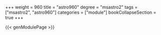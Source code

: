 +++
weight = 960
title = "astro960"
degree = "msastro2"
tags = ["msastro2", "astro960"]
categories = ["module"]
bookCollapseSection = true
+++

{{< genModulePage >}}
